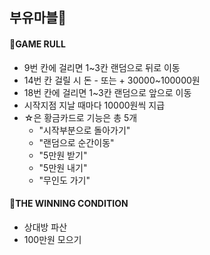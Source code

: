 ## 부유마블🛵


#### 🚕GAME RULL
* 9번 칸에 걸리면 1~3칸 랜덤으로 뒤로 이동
* 14번 칸 걸릴 시 돈 - 또는 + 30000~100000원
* 18번 칸에 걸리면 1~3칸 랜덤으로 앞으로 이동
* 시작지점 지날 때마다 10000원씩 지급
* ☆은 황금카드로 기능은 총 5개
  * "시작부분으로 돌아가기"
  * "랜덤으로 순간이동"
  * "5만원 받기"
  * "5만원 내기"
  * "무인도 가기"

 #### 🚕THE WINNING CONDITION
* 상대방 파산
* 100만원 모으기

